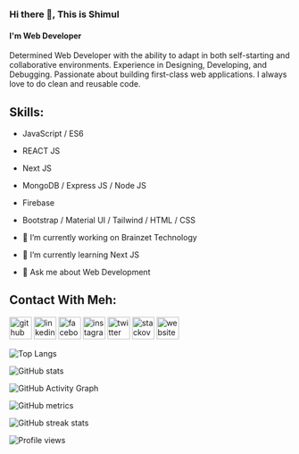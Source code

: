 ### Hi there 👋, This is Shimul
#### I'm Web Developer

Determined Web Developer with the ability to adapt in both self-starting and collaborative environments. Experience in Designing, Developing, and Debugging. Passionate about building first-class web applications. I always love to do clean and reusable code.

## Skills: 
- JavaScript / ES6 <br>
- REACT JS <br>
- Next JS <br>
- MongoDB / Express JS / Node JS <br>
- Firebase <br>
- Bootstrap / Material UI / Tailwind / HTML / CSS <br>

- 🔭 I’m currently working on Brainzet Technology 
- 🌱 I’m currently learning Next JS 
- 💬 Ask me about Web Development 

## Contact With Meh:
[<img src='https://cdn.jsdelivr.net/npm/simple-icons@3.0.1/icons/github.svg' alt='github' height='40'>](https://github.com/khan-shimul)  [<img src='https://cdn.jsdelivr.net/npm/simple-icons@3.0.1/icons/linkedin.svg' alt='linkedin' height='40'>](https://www.linkedin.com/in/khanshimul196/)  [<img src='https://cdn.jsdelivr.net/npm/simple-icons@3.0.1/icons/facebook.svg' alt='facebook' height='40'>](https://www.facebook.com/khanshimul196)  [<img src='https://cdn.jsdelivr.net/npm/simple-icons@3.0.1/icons/instagram.svg' alt='instagram' height='40'>](https://www.instagram.com/khanshimul196/)  [<img src='https://cdn.jsdelivr.net/npm/simple-icons@3.0.1/icons/twitter.svg' alt='twitter' height='40'>](https://twitter.com/khanshimul196)  [<img src='https://cdn.jsdelivr.net/npm/simple-icons@3.0.1/icons/stackoverflow.svg' alt='stackoverflow' height='40'>](https://stackoverflow.com/users/shimul-khan)  [<img src='https://cdn.jsdelivr.net/npm/simple-icons@3.0.1/icons/icloud.svg' alt='website' height='40'>](https://sims-portfolio.netlify.app/)  



![Top Langs](https://github-readme-stats.vercel.app/api/top-langs/?username=khan-shimul)

![GitHub stats](https://github-readme-stats.vercel.app/api?username=khan-shimul&show_icons=true&count_private=true)  

![GitHub Activity Graph](https://activity-graph.herokuapp.com/graph?username=khan-shimul)  

![GitHub metrics](https://metrics.lecoq.io/khan-shimul)  

![GitHub streak stats](https://github-readme-streak-stats.herokuapp.com/?user=khan-shimul)  

![Profile views](https://gpvc.arturio.dev/khan-shimul)  
